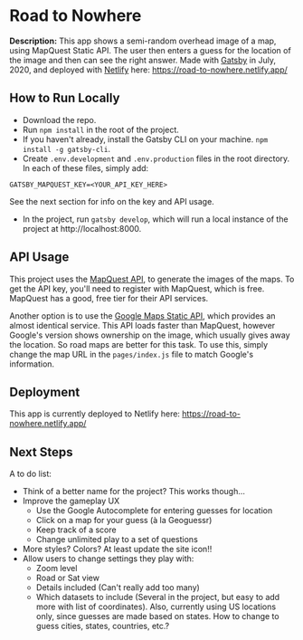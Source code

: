 # Road to Nowhere #

**Description:** This app shows a semi-random overhead image of a map, using MapQuest Static API. The user then enters a guess for the location of the image and then can see the right answer. Made with [Gatsby](http://gatsbyjs.org) in July, 2020, and deployed with [Netlify](https://netlify.com) here: https://road-to-nowhere.netlify.app/

## How to Run Locally ##

* Download the repo.
* Run `npm install` in the root of the project.
* If you haven't already, install the Gatsby CLI on your machine. `npm install -g gatsby-cli`.
* Create `.env.development` and `.env.production` files in the root directory. In each of these files, simply add:
```
GATSBY_MAPQUEST_KEY=<YOUR_API_KEY_HERE>
```
See the next section for info on the key and API usage.
* In the project, run `gatsby develop`, which will run a local instance of the project at http://localhost:8000.

## API Usage ##

This project uses the [MapQuest API](https://developer.mapquest.com/documentation/static-map-api/v5/), to generate the images of the maps. To get the API key, you'll need to register with MapQuest, which is free. MapQuest has a good, free tier for their API services.

Another option is to use the [Google Maps Static API](https://developers.google.com/maps/documentation/maps-static/intro), which provides an almost identical service. This API loads faster than MapQuest, however Google's version shows ownership on the image, which usually gives away the location. So road maps are better for this task. To use this, simply change the map URL in the `pages/index.js` file to match Google's information.

## Deployment ##

This app is currently deployed to Netlify here: https://road-to-nowhere.netlify.app/

## Next Steps ##

A to do list:
- Think of a better name for the project? This works though...
- Improve the gameplay UX
  - Use the Google Autocomplete for entering guesses for location
  - Click on a map for your guess (à la Geoguessr)
  - Keep track of a score
  - Change unlimited play to a set of questions
- More styles? Colors? At least update the site icon!!
- Allow users to change settings they play with:
  - Zoom level
  - Road or Sat view
  - Details included (Can't really add too many)
  - Which datasets to include (Several in the project, but easy to add more with list of coordinates). Also, currently using US locations only, since guesses are made based on states. How to change to guess cities, states, countries, etc.?
